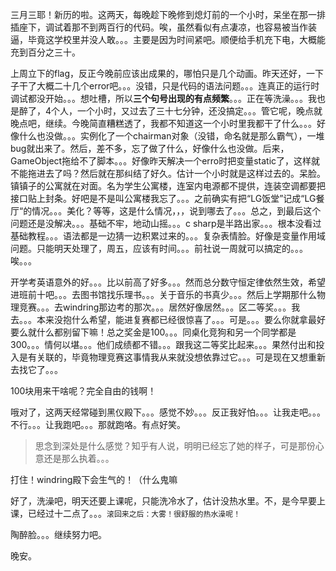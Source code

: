 三月三耶！新历的啦。这两天，每晚趁下晚修到熄灯前的一个小时，呆坐在那一排插座下，调试着那不到两百行的代码。唉，虽然看似有点凄凉，也容易被当作装逼，毕竟这学校里并没人敢。。。主要是因为时间紧吧。顺便给手机充下电，大概能充到百分之三十。

上周立下的flag，反正今晚前应该出成果的，哪怕只是几个动画。昨天还好，一下子干了大概二十几个error吧。。。没错，只是代码的语法问题。。。连真正的运行时调试都没开始。。。想吐槽，所以**三个句号出现的有点频繁**。。。正在等洗澡。。。我也是醉了，4个人，一个小时，又过去了三十七分钟，还没搞定。。。管它呢，晚点就晚点吧，继续。今晚简直糟糕透了，我都不知道这一个小时里我都干了什么。。。好像什么也没做。。。实例化了一个chairman对象（没错，命名就是那么霸气），一堆bug就出来了。然后，差不多，忘了做了什么，好像什么也没做。后来，GameObject拖给不了脚本。。。好像昨天解决一个erro时把变量static了，这样就不能拖进去了吗？然后就在那纠结了好久。估计一个小时就是这样过去的。呆脸。镇镇子的公寓就在对面。名为学生公寓楼，连室内电源都不提供，连装空调都要把接口贴上封条。好吧是不是叫公寓楼我忘了。。。之前确实有把“LG饭堂”记成“LG餐厅“的情况。。。美化？等等，这是什么情况，，，说到哪去了。。。总之，到最后这个问题还是没解决。。。基础不牢，地动山摇。。。c sharp是半路出家。。。根本没看过基础教程。。。语法都是一边猜一边积累过来的。。。复杂表情脸。好像是变量作用域问题。只能明天处理了，周五，应该有时间。。。前社说一周就可以搞定的。。。唉。。。

开学考英语意外的好。。。比以前高了好多。。。然而总分数守恒定律依然生效，希望进班前十吧。。。去图书馆找乐理书。。。关于音乐的书真少。。。然后上学期那什么物理竞赛。。。去windring那边考的那次。。。居然好像居然。。。区二等奖。。。我去。。。本来没抱什么希望，能进复赛都已经很惊喜了。。。可是。。。要么你就拿最好要么就什么都别留下嘛！总之奖金是100。。。同桌化竞狗和另一个同学都是300。。。情何以堪。。。他们成绩都不错。。。跟我这二等奖比起来。。。果然付出和投入是有关联的，毕竟物理竞赛这事情我从来就没想依靠过它。。。可是现在又想重新去找它了。。。

100块用来干啥呢？完全自由的钱啊！

哦对了，这两天经常碰到黑仪殿下。。。感觉不妙。。。反正我好怕。。。让我走吧。。。不行。。。让我跑吧。。。那就跑咯。有点好笑。

> 思念到深处是什么感觉？知乎有人说，明明已经忘了她的样子，可是那份心意还是那么执着。。。

打住！windring殿下会生气的！（什么鬼嘛

好了，洗澡吧，明天还要上课呢，只能洗冷水了，估计没热水里。不，是今早要上课，已经过十二点了。。。`滚回来之后：大雾！很舒服的热水澡呢！`

陶醉脸。。。继续努力吧。

晚安。